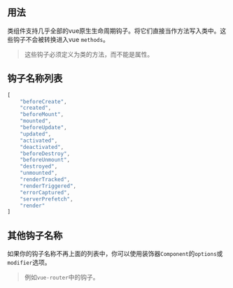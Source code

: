 ## 用法

类组件支持几乎全部的vue原生生命周期钩子。将它们直接当作方法写入类中。这些钩子不会被转换进入vue `methods`。

> 这些钩子必须定义为类的方法，而不能是属性。

[](./code-usage.ts ':include :type=code typescript')

## 钩子名称列表

```javascript
[
    "beforeCreate",
    "created",
    "beforeMount",
    "mounted",
    "beforeUpdate",
    "updated",
    "activated",
    "deactivated",
    "beforeDestroy",
    "beforeUnmount",
    "destroyed",
    "unmounted",
    "renderTracked",
    "renderTriggered",
    "errorCaptured",
    "serverPrefetch",
    "render"
]
```

## 其他钩子名称

如果你的钩子名称不再上面的列表中，你可以使用装饰器`Component`的`options`或`modifier`选项。

> 例如`vue-router`中的钩子。

[](./code-for-other-names.ts ':include :type=code typescript')

